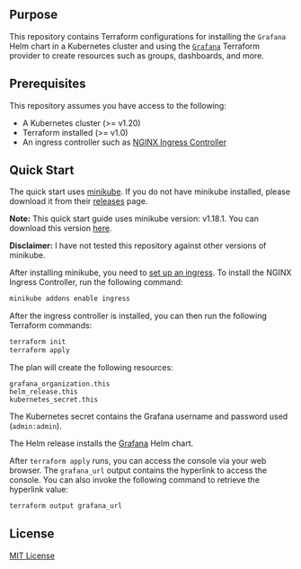 ## Purpose

This repository contains Terraform configurations for installing the `Grafana` Helm chart in a Kubernetes cluster and using the [`Grafana`](https://registry.terraform.io/providers/grafana/grafana/latest/docs) Terraform provider to create resources such as groups, dashboards, and more.

## Prerequisites

This repository assumes you have access to the following:

- A Kubernetes cluster (>= v1.20)
- Terraform installed (>= v1.0)
- An ingress controller such as [NGINX Ingress Controller](https://docs.nginx.com/nginx-ingress-controller/)

## Quick Start

The quick start uses [minikube](https://minikube.sigs.k8s.io/docs/). If you do not have minikube installed, please download it from their [releases](https://github.com/kubernetes/minikube/releases) page.

**Note:** This quick start guide uses minikube version: v1.18.1. You can download this version [here](https://github.com/kubernetes/minikube/releases/v1.18.1).

**Disclaimer:** I have not tested this repository against other versions of minikube.

After installing minikube, you need to [set up an ingress](https://kubernetes.io/docs/tasks/access-application-cluster/ingress-minikube/). To install the NGINX Ingress Controller, run the following command:

```bash
minikube addons enable ingress
```

After the ingress controller is installed, you can then run the following Terraform commands:

```bash
terraform init
terraform apply
```

The plan will create the following resources:

```
grafana_organization.this
helm_release.this
kubernetes_secret.this
```

The Kubernetes secret contains the Grafana username and password used (`admin:admin`).

The Helm release installs the [Grafana](https://github.com/grafana/helm-charts/tree/main/charts/grafana) Helm chart.

After `terraform apply` runs, you can access the console via your web browser. The `grafana_url` output contains the hyperlink to access the console. You can also invoke the following command to retrieve the hyperlink value:

```bash
terraform output grafana_url
```

## License

[MIT License](LICENSE)
